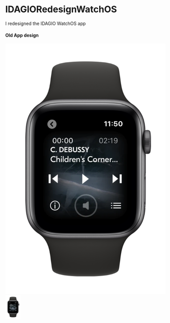 # IDAGIORedesignWatchOS
I redesigned the IDAGIO WatchOS app

#### Old App design
![](https://github.com/frankkk1013/IDAGIORedesignWatchOS/blob/2db30c7d8673a263e26b4c4b7f2509a7f580f0f2/app_mockups/oldapp_player.png)
<img src="https://github.com/frankkk1013/IDAGIORedesignWatchOS/blob/2db30c7d8673a263e26b4c4b7f2509a7f580f0f2/app_mockups/oldapp_player.png" width="48">

